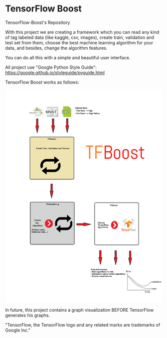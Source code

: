 # TensorFlow Boost
TensorFlow-Boost's Repository

With this project we are creating a framework which you can read any kind of tag labeled data (like kaggle, csv, images), create train, validation and test set from them, choose the best machine learning algorithm for your data, and besides, change the algorithm features.

You can do all this with a simple and beautiful user interface.

All project use "Google Python Style Guide":
https://google.github.io/styleguide/pyguide.html

TensorFlow Boost works as follows: 

![alt tag](https://github.com/Gabvaztor/TFBoost/blob/master/Documentation/CSV%20Diagram.png)

In future, this project contains a graph visualization BEFORE TensorFlow generates his graphs.

"TensorFlow, the TensorFlow logo and any related marks are trademarks of Google Inc."
